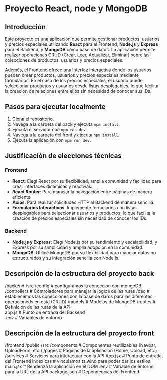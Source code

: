 # Proyecto React, node y MongoDB

## Introducción
Este proyecto es una aplicación que permite gestionar productos, usuarios y precios especiales utilizando **React** para el Frontend, **Node.js** y **Express** para el Backend, y **MongoDB** como base de datos. La aplicación permite realizar operaciones CRUD (Crear, Leer, Actualizar, Eliminar) sobre las colecciones de productos, usuarios y precios especiales.

Además, el Frontend ofrece una interfaz interactiva donde los usuarios pueden crear productos, usuarios y precios especiales mediante formularios. En el caso de los precios especiales, el usuario puede seleccionar productos y usuarios desde listas desplegables, lo que facilita la creación de relaciones entre ellos sin necesidad de conocer sus IDs.

## Pasos para ejecutar localmente
1. Clona el repositorio.
2. Navega a la carpeta del back y ejecuta `npm install`.
3. Ejecuta el servidor con `npm run dev`.
4. Navega a la carpeta del front y ejecuta `npm install`.
5. Ejecuta la aplicación con `npm run dev`.

## Justificación de elecciones técnicas
### Frontend
- **React**: Elegí React por su flexibilidad, amplia comunidad y facilidad para crear interfaces dinámicas y reactivas.
- **React Router**: Para manejar la navegación entre páginas de manera eficiente.
- **Axios**: Para realizar solicitudes HTTP al Backend de manera sencilla.
- **Formularios Interactivos**: Implementé formularios con listas desplegables para seleccionar usuarios y productos, lo que facilita la creación de precios especiales sin necesidad de conocer los IDs.

### Backend
- **Node.js y Express**: Elegí Node.js por su rendimiento y escalabilidad, y Express por su simplicidad y amplia adopción en la comunidad.
- **MongoDB**: Utilicé MongoDB por su flexibilidad para manejar datos no estructurados y su integración sencilla con Node.js.

## Descripción de la estructura del proyecto back
/backend
  /src
    /config            # configuramos la coneccion con mongoDB          
    /controllers       # Controladores para manejar la lógica de las rutas
    /dao               # establecemos las conecciones con la base de daros para las diferentes operacioneds en esta (CRUD)
    /models            # Modelos de MongoDB
    /routes            # Definición de las rutas de la API        
    app.js             # Punto de entrada del Backend          
  .env               # Variables de entorno


## Descripción de la estructura del proyecto front
/frontend
  /public
  /src
    /components      # Componentes reutilizables (Navbar, UploadForm, etc.)
    /pages           # Páginas de la aplicación (Home, Upload, etc.)
    /services        # Servicios para interactuar con la API
    App.jsx          # Punto de entrada del Frontend
    index.css        # vinculamos taiwind para poder dar los estilos
    main.jsx         # Renderiza la aplicación en el DOM
  .env               # Variable de entorno para la URL de la API
  package.json       # Dependencias del Frontend